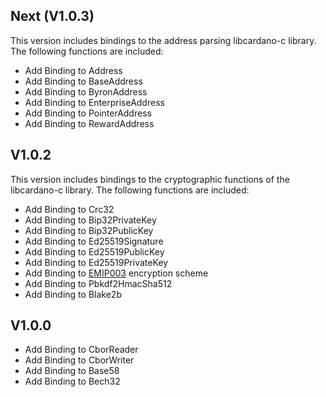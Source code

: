 Next (V1.0.3)
---------------------

This version includes bindings to the address parsing libcardano-c library. The following functions are included:

- Add Binding to Address
- Add Binding to BaseAddress
- Add Binding to ByronAddress
- Add Binding to EnterpriseAddress
- Add Binding to PointerAddress
- Add Binding to RewardAddress

V1.0.2
---------------------

This version includes bindings to the cryptographic functions of the libcardano-c library. The following functions are included:

- Add Binding to Crc32
- Add Binding to Bip32PrivateKey
- Add Binding to Bip32PublicKey
- Add Binding to Ed25519Signature
- Add Binding to Ed25519PublicKey
- Add Binding to Ed25519PrivateKey
- Add Binding to [EMIP003](https://github.com/Emurgo/EmIPs/blob/master/specs/emip-003.md) encryption scheme
- Add Binding to Pbkdf2HmacSha512
- Add Binding to Blake2b

V1.0.0
---------------------
- Add Binding to CborReader
- Add Binding to CborWriter
- Add Binding to Base58
- Add Binding to Bech32